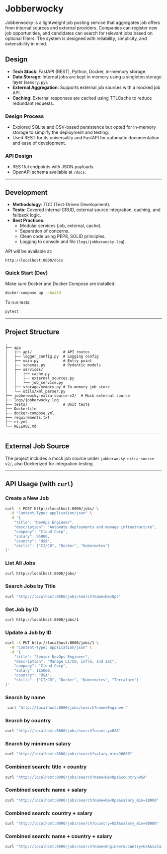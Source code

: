 # Jobberwocky

Jobberwocky is a lightweight job posting service that aggregates job offers from internal sources and external providers. Companies can register new job opportunities, and candidates can search for relevant jobs based on optional filters. The system is designed with reliability, simplicity, and extensibility in mind.

## Design

- **Tech Stack**: FastAPI (REST), Python, Docker, in-memory storage.
- **Data Storage**: Internal jobs are kept in memory using a singleton storage layer (`memory.py`).
- **External Aggregation**: Supports external job sources with a mocked job API.
- **Caching**: External responses are cached using TTLCache to reduce redundant requests.

### Design Process
- Explored SQLite and CSV-based persistence but opted for in-memory storage to simplify the deployment and testing.
- Used REST for its universality and FastAPI for automatic documentation and ease of development.

### API Design
- RESTful endpoints with JSON payloads.
- OpenAPI schema available at `/docs`.

---

## Development

- **Methodology**: TDD (Test-Driven Development).
- **Tests**: Covered internal CRUD, external source integration, caching, and fallback logic.
- **Best Practices**:
  - Modular services (job, external, cache).
  - Separation of concerns.
  - Clean code using PEP8, SOLID principles.
  - Logging to console and file (`logs/jobberwocky.log`).

API will be available at:
```
http://localhost:8000/docs
```

### Quick Start (Dev)
Make sure Docker and Docker Compose are installed.

```bash
docker-compose up --build
```

To run tests:
```bash
pytest
```

---

## Project Structure

```
.
├── app
│   ├── api/              # API routes
│   ├── logger_config.py  # Logging config
│   ├── main.py           # Entry point
│   ├── schemas.py        # Pydantic models
│   ├── services/
│   │   ├── cache.py
│   │   ├── external_sources.py
│   │   └── job_service.py
│   ├── storage/memory.py # In-memory job store
│   └── utils/xml_parser.py
├── jobberwocky-extra-source-v2/  # Mock external source
├── logs/jobberwocky.log
├── tests/                # Unit tests
├── Dockerfile
├── docker-compose.yml
├── requirements.txt
├── ci.yml
└── RELEASE.md
```
---

## External Job Source
The project includes a mock job source under `jobberwocky-extra-source-v2/`, also Dockerized for integration testing.

---

## API Usage (with `curl`)

### Create a New Job

```bash
curl -X POST http://localhost:8000/jobs/ \
  -H "Content-Type: application/json" \
  -d '{
    "title": "DevOps Engineer",
    "description": "Automate deployments and manage infrastructure",
    "company": "Cloud Corp",
    "salary": 95000,
    "country": "USA",
    "skills": ["CI/CD", "Docker", "Kubernetes"]
}'
```

### List All Jobs

```bash
curl http://localhost:8000/jobs/
```

### Search Jobs by Title

```bash
curl "http://localhost:8000/jobs/search?name=DevOps"
```

###  Get Job by ID

```bash
curl http://localhost:8000/jobs/1
```

### Update a Job by ID

```bash
curl -X PUT http://localhost:8000/jobs/1 \
  -H "Content-Type: application/json" \
  -d '{
    "title": "Senior DevOps Engineer",
    "description": "Manage CI/CD, infra, and IaC",
    "company": "Cloud Corp",
    "salary": 115000,
    "country": "USA",
    "skills": ["CI/CD", "Docker", "Kubernetes", "Terraform"]
}'
```

### Search by name

```bash
 curl "http://localhost:8000/jobs/search?name=Engineer"
```

### Search by country

```bash
curl "http://localhost:8000/jobs/search?country=USA"
```

### Search by minimum salary

```bash
curl "http://localhost:8000/jobs/search?salary_min=90000"
```

### Combined search: title + country

```bash
curl "http://localhost:8000/jobs/search?name=DevOps&country=USA"
```

### Combined search: name + salary

```bash
curl "http://localhost:8000/jobs/search?name=DevOps&salary_min=10000"
```

### Combined search: country + salary

```bash
curl "http://localhost:8000/jobs/search?country=USA&salary_min=80000"
```
### Combined search: name + country + salary

```bash
curl "http://localhost:8000/jobs/search?name=Engineer&country=USA&salary_min=70000"
```
